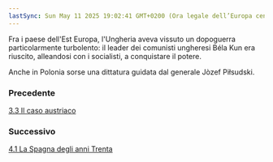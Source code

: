 ```yaml
---
lastSync: Sun May 11 2025 19:02:41 GMT+0200 (Ora legale dell’Europa centrale)
---
```

Fra i paese dell'Est Europa, l'Ungheria aveva vissuto un dopoguerra particolarmente turbolento: il leader dei comunisti ungheresi Béla Kun era riuscito, alleandosi con i socialisti, a conquistare il potere.

Anche in Polonia sorse una dittatura guidata dal generale Jòzef Piłsudski.


### Precedente
[3.3 Il caso austriaco](3.3%20Il%20caso%20austriaco.md)

### Successivo
[4.1 La Spagna degli anni Trenta](4.1%20La%20Spagna%20degli%20anni%20Trenta.md)